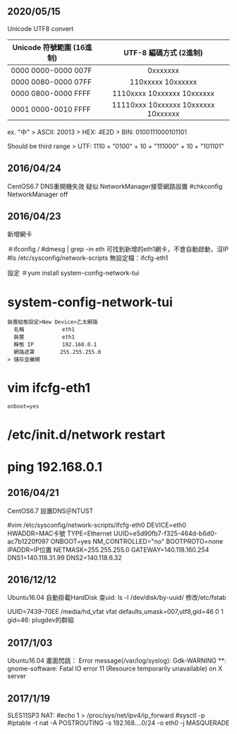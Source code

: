 ## 2020/05/15

Unicode UTF8 convert

| Unicode 符號範圍 (16進制)  | UTF-8 編碼方式 (2進制) | 
| ------------- |:-------------:|
| 0000 0000-0000 007F | 0xxxxxxx |
| 0000 0080-0000 07FF | 110xxxxx 10xxxxxx |
| 0000 0800-0000 FFFF | 1110xxxx 10xxxxxx 10xxxxxx |
| 0001 0000-0010 FFFF | 11110xxx 10xxxxxx 10xxxxxx 10xxxxxx |

ex. "中"  >  ASCII: 20013  >  HEX: 4E2D  >  BIN: 0100111000101101

Should be third range > UTF: 1110 + "0100" + 10 + "111000" + 10 + "101101"


## 2016/04/24
CentOS6.7 DNS重開機失效
  疑似 NetworkManager接管網路設置
  #chkconfig NetworkManager off



## 2016/04/23
新增網卡

  ＃ifconfig / #dmesg | grep -in eth
    可找到新增的eth1網卡，不會自動啟動，沒IP
  #ls /etc/sysconfig/network-scripts 
    無設定檔：ifcfg-eth1
    
  設定
  ＃yum install system-config-network-tui
  # system-config-network-tui
    裝置組態設定>New Device>乙太網路
      名稱            eth1
      裝置            eth1
      靜態 IP         192.168.0.1
      網路遮罩        255.255.255.0
    > 儲存並離開
  # vim ifcfg-eth1
    onboot=yes
  # /etc/init.d/network restart
  # ping 192.168.0.1


## 2016/04/21
CentOS6.7 設置DNS＠NTUST

  #vim /etc/sysconfig/network-scripts/ifcfg-eth0
  DEVICE=eth0
  HWADDR=MAC卡號
  TYPE=Ethernet
  UUID=e5d90fb7-f325-464d-b6d0-ac7b1220f097
  ONBOOT=yes
  NM_CONTROLLED="no"
  BOOTPROTO=none
  IPADDR=IP位置
  NETMASK=255.255.255.0
  GATEWAY=140.118.160.254
  DNS1=140.118.31.99
  DNS2=140.118.6.32
  
  
## 2016/12/12
Ubuntu16.04 自動掛載HardDisk
查uid: ls -l /dev/disk/by-uuid/
修改/etc/fstab

  UUID=7439-70EE /media/hd_vfat               vfat    defaults,umask=007,utf8,gid=46 0 1
  gid=46: plugdev的群組
  
  
## 2017/1/03
Ubuntu16.04 畫面閃跳：
Error message(/var/log/syslog):
Gdk-WARNING **: gnome-software: Fatal IO error 11 (Resource temporarily unavailable) on X server


## 2017/1/19
SLES11SP3 NAT:
  #echo 1 > /proc/sys/net/ipv4/ip_forward
  #sysctl -p
  #iptable -t nat -A POSTROUTING -s 192.168....0/24 -o eth0 -j MASQUERADE
